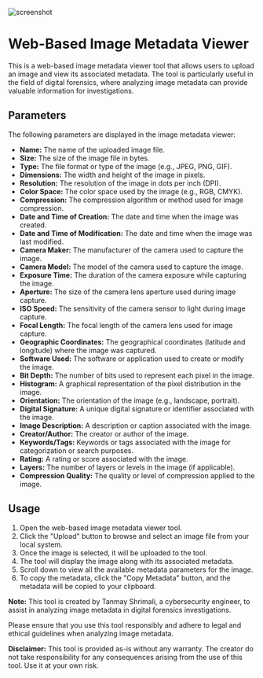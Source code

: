![screenshot](https://github.com/tanmay-shrimali/image-metadata-viewer/assets/119653072/0a36cdb2-584a-409c-b130-2998e3ec2a0e)
# Web-Based Image Metadata Viewer

This is a web-based image metadata viewer tool that allows users to upload an image and view its associated metadata. The tool is particularly useful in the field of digital forensics, where analyzing image metadata can provide valuable information for investigations.

## Parameters

The following parameters are displayed in the image metadata viewer:

- **Name:** The name of the uploaded image file.
- **Size:** The size of the image file in bytes.
- **Type:** The file format or type of the image (e.g., JPEG, PNG, GIF).
- **Dimensions:** The width and height of the image in pixels.
- **Resolution:** The resolution of the image in dots per inch (DPI).
- **Color Space:** The color space used by the image (e.g., RGB, CMYK).
- **Compression:** The compression algorithm or method used for image compression.
- **Date and Time of Creation:** The date and time when the image was created.
- **Date and Time of Modification:** The date and time when the image was last modified.
- **Camera Maker:** The manufacturer of the camera used to capture the image.
- **Camera Model:** The model of the camera used to capture the image.
- **Exposure Time:** The duration of the camera exposure while capturing the image.
- **Aperture:** The size of the camera lens aperture used during image capture.
- **ISO Speed:** The sensitivity of the camera sensor to light during image capture.
- **Focal Length:** The focal length of the camera lens used for image capture.
- **Geographic Coordinates:** The geographical coordinates (latitude and longitude) where the image was captured.
- **Software Used:** The software or application used to create or modify the image.
- **Bit Depth:** The number of bits used to represent each pixel in the image.
- **Histogram:** A graphical representation of the pixel distribution in the image.
- **Orientation:** The orientation of the image (e.g., landscape, portrait).
- **Digital Signature:** A unique digital signature or identifier associated with the image.
- **Image Description:** A description or caption associated with the image.
- **Creator/Author:** The creator or author of the image.
- **Keywords/Tags:** Keywords or tags associated with the image for categorization or search purposes.
- **Rating:** A rating or score associated with the image.
- **Layers:** The number of layers or levels in the image (if applicable).
- **Compression Quality:** The quality or level of compression applied to the image.

## Usage

1. Open the web-based image metadata viewer tool.
2. Click the "Upload" button to browse and select an image file from your local system.
3. Once the image is selected, it will be uploaded to the tool.
4. The tool will display the image along with its associated metadata.
5. Scroll down to view all the available metadata parameters for the image.
6. To copy the metadata, click the "Copy Metadata" button, and the metadata will be copied to your clipboard.

**Note:** This tool is created by Tanmay Shrimali, a cybersecurity engineer, to assist in analyzing image metadata in digital forensics investigations.

Please ensure that you use this tool responsibly and adhere to legal and ethical guidelines when analyzing image metadata.

**Disclaimer:** This tool is provided as-is without any warranty. The creator do not take responsibility for any consequences arising from the use of this tool. Use it at your own risk.


